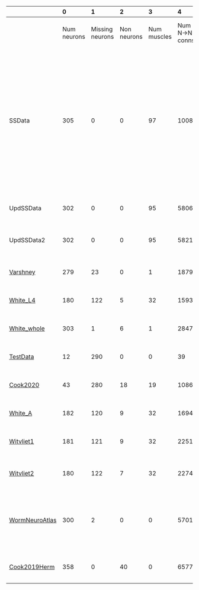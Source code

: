 |                                          | 0           | 1               | 2           | 3           | 4              | 5              | 6              | 7                                                                                                                                                                                         | 8                                                                                                                                                                    |
|:-----------------------------------------|:------------|:----------------|:------------|:------------|:---------------|:---------------|:---------------|:------------------------------------------------------------------------------------------------------------------------------------------------------------------------------------------|:---------------------------------------------------------------------------------------------------------------------------------------------------------------------|
|                                          | Num neurons | Missing neurons | Non neurons | Num muscles | Num N->N conns | Num N with ->M | Num N->M conns | N->N neurotrans.                                                                                                                                                                          | N->M neurotrans.                                                                                                                                                     |
| SSData                                   | 305         | 0               | 0           | 97          | 10089          | 127            | 564            | ACh (1182)<br/>ACh_Tyr (87)<br/>Dopamine (360)<br/>FMRFam (741)<br/>GABA (600)<br/>Gen_GJ (3252)<br/>Glu (2886)<br/>Octapamine (60)<br/>5HT (534)<br/>5HT_ACh (312)<br/>5HT_Glu (75)<br/> | **MISSING** (2)<br/>ACh (377)<br/>AChplus_Tyr (6)<br/>Dopamine (1)<br/>FMRFam (3)<br/>FRMFemide (5)<br/>GABA (126)<br/>Glu (35)<br/>5HT (1)<br/>5HTplus_ACh (8)<br/> |
| UpdSSData                                | 302         | 0               | 0           | 95          | 5806           | 254            | 1118           | ACh (3581)<br/>GABA (57)<br/>Gen_GJ (2168)<br/>                                                                                                                                           | ACh (808)<br/>GABA (116)<br/>Gen_GJ (194)<br/>                                                                                                                       |
| UpdSSData2                               | 302         | 0               | 0           | 95          | 5821           | 254            | 1118           | ACh (3596)<br/>GABA (57)<br/>Gen_GJ (2168)<br/>                                                                                                                                           | ACh (808)<br/>GABA (116)<br/>Gen_GJ (194)<br/>                                                                                                                       |
| [Varshney](Varshney_data.md)             | 279         | 23              | 0           | 1           | 18792          | 115            | 153            | Gen_CS (15699)<br/>Gen_GJ (3093)<br/>                                                                                                                                                     | Gen_CS (153)<br/>                                                                                                                                                    |
| [White_L4](White_L4_data.md)             | 180         | 122             | 5           | 32          | 1593           | 38             | 176            | ACh (1304)<br/>Gen_GJ (289)<br/>                                                                                                                                                          | ACh (176)<br/>                                                                                                                                                       |
| [White_whole](White_whole_data.md)       | 303         | 1               | 6           | 1           | 2847           | 114            | 114            | ACh (2237)<br/>GABA (35)<br/>Gen_GJ (575)<br/>                                                                                                                                            | ACh (96)<br/>GABA (18)<br/>                                                                                                                                          |
| [TestData](Test_data.md)                 | 12          | 290             | 0           | 0           | 39             | 0              | 0              | ACh (21)<br/>GABA (9)<br/>Gen_GJ (9)<br/>                                                                                                                                                 |                                                                                                                                                                      |
| [Cook2020](Cook2020_data.md)             | 43          | 280             | 18          | 19          | 1086           | 22             | 362            | Gen_CS (885)<br/>Gen_GJ (201)<br/>                                                                                                                                                        | Gen_CS (295)<br/>Gen_GJ (67)<br/>                                                                                                                                    |
| [White_A](White_A_data.md)               | 182         | 120             | 9           | 32          | 1694           | 38             | 205            | ACh (1424)<br/>Gen_GJ (270)<br/>                                                                                                                                                          | ACh (205)<br/>                                                                                                                                                       |
| [Witvliet1](Witvliet1_data.md)           | 181         | 121             | 9           | 32          | 2251           | 58             | 230            | Gen_CS (1979)<br/>Gen_GJ (272)<br/>                                                                                                                                                       | Gen_CS (230)<br/>                                                                                                                                                    |
| [Witvliet2](Witvliet2_data.md)           | 180         | 122             | 7           | 32          | 2274           | 47             | 216            | Gen_CS (1970)<br/>Gen_GJ (304)<br/>                                                                                                                                                       | Gen_CS (216)<br/>                                                                                                                                                    |
| [WormNeuroAtlas](WormNeuroAtlas_data.md) | 300         | 2               | 0           | 0           | 5701           | 0              | 0              | ACh (1802)<br/>GABA (322)<br/>Gen_CS (667)<br/>Gen_GJ (1650)<br/>Glu (1260)<br/>                                                                                                          |                                                                                                                                                                      |
| [Cook2019Herm](Cook2019Herm_data.md)     | 358         | 0               | 40          | 0           | 6577           | 0              | 0              | ACh (3859)<br/>GABA (64)<br/>Gen_GJ (2654)<br/>                                                                                                                                           |                                                                                                                                                                      |